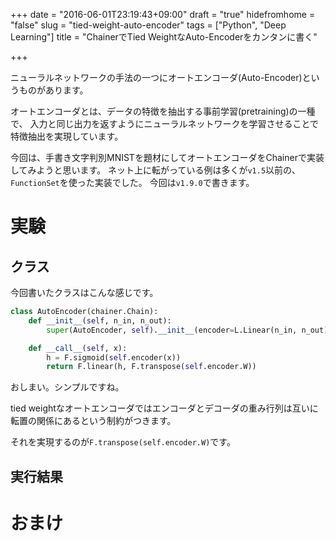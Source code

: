 +++
date = "2016-06-01T23:19:43+09:00"
draft = "true"
hidefromhome = "false"
slug = "tied-weight-auto-encoder"
tags = ["Python", "Deep Learning"]
title = "ChainerでTied WeightなAuto-Encoderをカンタンに書く"

+++

ニューラルネットワークの手法の一つにオートエンコーダ(Auto-Encoder)というものがあります。

オートエンコーダとは、データの特徴を抽出する事前学習(pretraining)の一種で、
入力と同じ出力を返すようにニューラルネットワークを学習させることで特徴抽出を実現しています。

今回は、手書き文字判別MNISTを題材にしてオートエンコーダをChainerで実装してみようと思います。
ネット上に転がっている例は多くが`v1.5`以前の、`FunctionSet`を使った実装でした。
今回は`v1.9.0`で書きます。


# 実験

## クラス

今回書いたクラスはこんな感じです。

```python
class AutoEncoder(chainer.Chain):
    def __init__(self, n_in, n_out):
        super(AutoEncoder, self).__init__(encoder=L.Linear(n_in, n_out))

    def __call__(self, x):
        h = F.sigmoid(self.encoder(x))
        return F.linear(h, F.transpose(self.encoder.W))
```

おしまい。シンプルですね。

tied weightなオートエンコーダではエンコーダとデコーダの重み行列は互いに転置の関係にあるという制約がつきます。

それを実現するのが`F.transpose(self.encoder.W)`です。


## 実行結果

# おまけ
